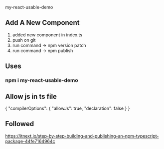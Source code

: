 my-react-usable-demo

## Add A New Component
1. added new component in index.ts
2. push on git
3. run command -> npm version patch
4. run command -> npm publish

## Uses
### npm i my-react-usable-demo

## Allow js in ts file 
{
    "compilerOptions": {
      "allowJs": true,
      "declaration": false
    }
  }

## Followed
https://itnext.io/step-by-step-building-and-publishing-an-npm-typescript-package-44fe7164964c
